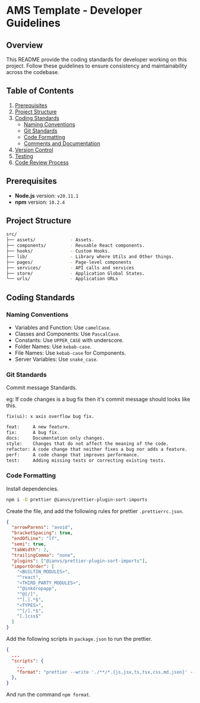 # AMS Template - Developer Guidelines

## Overview

This README provide the coding standards for developer working on this project. Follow these guidelines to ensure consistency and maintainability across the codebase.

## Table of Contents

1. [Prerequisites](#prerequisites)
2. [Project Structure](#project-structure)
3. [Coding Standards](#coding-standards)
   - [Naming Conventions](#naming-conventions)
   - [Git Standards](#git-standards)
   - [Code Formatting](#code-formatting)
   - [Comments and Documentation](#comments-and-documentation)
4. [Version Control](#version-control)
5. [Testing](#testing)
6. [Code Review Process](#code-review-process)

## Prerequisites

- **Node.js** version: `v20.11.1`
- **npm** version: `10.2.4`

## Project Structure

```sh
src/
├── assets/             - Assets.
├── components/         - Reusable React components.
├── hooks/              - Custom Hooks.
├── lib/                - Library where Utils and Other things.
├── pages/              - Page-level components
├── services/           - API calls and services
├── store/              - Application Global States.
└── urls/               - Application URLs
```

## Coding Standards

### Naming Conventions

- Variables and Function: Use `camelCase`.
- Classes and Components: Use `PascalCase`.
- Constants: Use `UPPER_CASE` with underscore.
- Folder Names: Use `kebab-case`.
- File Names: Use `kebab-case` for Components.
- Server Variables: Use `snake_case`.

### Git Standards

Commit message Standards.

eg: If code changes is a bug fix then it's commit message should looks like this.

`fix(ui): x axis overflow bug fix.`

```sh
feat:     A new feature.
fix:      A bug fix.
docs:     Documentation only changes.
style:    Changes that do not affect the meaning of the code.
refactor: A code change that neither fixes a bug nor adds a feature.
perf:     A code change that improves performance.
test:     Adding missing tests or correcting existing tests.

```

### Code Formatting

Install dependencies.

```sh
npm i -D prettier @ianvs/prettier-plugin-sort-imports
```

Create the file, and add the following rules for prettier `.prettierrc.json`.

```json
{
  "arrowParens": "avoid",
  "bracketSpacing": true,
  "endOfLine": "lf",
  "semi": true,
  "tabWidth": 2,
  "trailingComma": "none",
  "plugins": ["@ianvs/prettier-plugin-sort-imports"],
  "importOrder": [
    "<BUILTIN_MODULES>",
    "^react",
    "<THIRD_PARTY_MODULES>",
    "^@inkdropapp",
    "^@[/]",
    "^[.].*$",
    "<TYPES>",
    "^[/].*$",
    "[.]css$"
  ]
}
```

Add the following scripts in `package.json` to run the prettier.

```json
{
  ...
  "scripts": {
    ...
    "format": "prettier --write './**/*.{js,jsx,ts,tsx,css,md,json}' --config ./.prettierrc.json"
  },
}
```

And run the command `npm format`.

